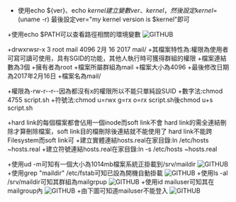 + 使用echo ${ver}、echo ${kernel}建立變數ver、kernel，然後設定kernel=$(uname -r)
 最後設定ver="my kernel version is $kernel"即可

+使用echo $PATH可以查看路徑相關的環境變數
![GITHUB](https://imgur.com/O8Sk2kq.jpg"git圖示")
 
+drwxrwsr-x 3 root mail 4096 2月 16 2017 mail/
+其檔案特性為:權限為使用者可寫可讀可使用，具有SGID的功能，其他人執行時可獲得群組的權限
+檔案連結數為3個
+擁有者為root
+檔案所屬群組為mail
+檔案大小為4096
+最後修改日期為2017年2月16日
+檔案名為mail/
 
+權限為-rw-r--r--因為都沒有x的權限所以不能只單純設SUID
+數字法:chmod 4755 script.sh
+符號法:chmod u=rwx g=rx o=rx script.sh後chmod u+s script.sh

+hard link的每個檔案都會佔用一個inode而soft link不會
 hard link的需全連結刪除才算刪除檔案，soft link目的檔刪除後連結就不能使用了
 hard link不能跨Filesystem而soft link可
+建立實體連結hosts.real在家目錄:ln /etc/hosts ~hosts.real
+建立符號連結hosts.real在家目錄:ln -s /etc/hosts ~hosts.real

+使用ud -m可知有一個大小為1014mb檔案系統正掛載到/srv/maildir
![GITHUB](https://imgur.com/U5HZQD6.jpg"git圖示")
+使用grep "maildir" /etc/fstab可知已設為開機自動掛載
![GITHUB](https://imgur.com/bovvHXr.jpg"git圖示")
+使用ls -al /srv/maildir可知其群組為mailgrpup
![GITHUB](https://imgur.com/vlYIegs.jpg"git圖示")
+使用id mailuser可知其在mailgroup內
![GITHUB](https://imgur.com/2YyDt9T.jpg"git圖示")
+由下圖可知道mailuser不能登入
![GITHUB](https://imgur.com/jSeJPIH.jpg"git圖示")
